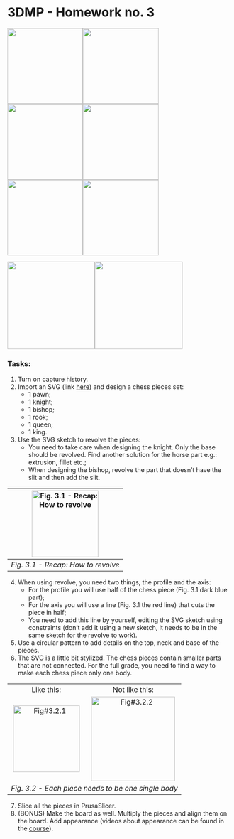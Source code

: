 # 3DMP -  Homework no. 3
<img src="https://github.com/Burdun/3DMP_private/blob/main/readme_homework/Pawn.png" height=170.3><img src="https://github.com/Burdun/3DMP_private/blob/main/readme_homework/Knight.png" height=170.3><img src="https://github.com/Burdun/3DMP_private/blob/main/readme_homework/Bishop.png" height=170.3><img src="https://github.com/Burdun/3DMP_private/blob/main/readme_homework/Rook.png" height=170.3><img src="https://github.com/Burdun/3DMP_private/blob/main/readme_homework/Queen.png" height=170.3><img src="https://github.com/Burdun/3DMP_private/blob/main/readme_homework/King.png" height=170.3>

<img src="https://github.com/Burdun/3DMP_private/blob/main/readme_homework/Board.png" height=197.31><img src="https://github.com/Burdun/3DMP_private/blob/main/readme_homework/Chessboard.png" height=197.31>
### Tasks:
1. Turn on capture history.
2. Import an SVG (link [here](https://drive.google.com/drive/folders/1hP3PDJ7wgEmkW3Iuby4fesoqEDkGd0BF)) and design a chess pieces set: 
   - 1 pawn;
   - 1 knight;
   - 1 bishop;
   - 1 rook;
   - 1 queen;
   - 1 king.
3. Use the SVG sketch to revolve the pieces: 
   - You need to take care when designing the knight. Only the base should be revolved. Find another solution for the horse part e.g.: extrusion, fillet etc.;
   - When designing the bishop, revolve the part that doesn’t have the slit and then add the slit.

| <img src="https://github.com/Burdun/3DMP_private/blob/main/readme_images/Fig%233.1.png" width=150 title="Fig. 3.1 - Recap: How to revolve"> |
| :--------------------------------: |
| *Fig. 3.1 - Recap: How to revolve* |

4. When using revolve, you need two things, the profile and the axis:
   - For the profile you will use half of the chess piece (Fig. 3.1 dark blue part);
   - For the axis you will use a line (Fig. 3.1 the red line) that cuts the piece in half;
   - You need to add this line by yourself, editing the SVG sketch using constraints (don’t add it using a new sketch, it needs to be in the same sketch for the revolve to work).
5. Use a circular pattern to add details on the top, neck and base of the pieces.
6. The SVG is a little bit stylized. The chess pieces contain smaller parts that are not connected. For the full grade, you need to find a way to make each chess piece only one body.

<table>
    <tbody>
        <tr>
            <td rowspan align="center" valign="center">Like this:</td>
            <td rowspan align="center" valign="center">Not like this:</td>
        </tr>
        <tr>
            <td align="center" valign="center"><img src="https://github.com/Burdun/3DMP_private/blob/main/readme_images/Fig%233.2.1.png" align="center" width=150 title="Fig#3.2.1"></td>
            <td align="center" valign="center"><img src="https://github.com/Burdun/3DMP_private/blob/main/readme_images/Fig%233.2.2.png" align="center" width=189.4 title="Fig#3.2.2"/></td>
        </tr>
        <tr>
            <td colspan=2 align="center" valign="center"><i>Fig. 3.2 - Each piece needs to be one single body</i></td>
        </tr>      
    </tbody>
</table>

7. Slice all the pieces in PrusaSlicer. 
8. (BONUS) Make the board as well. Multiply the pieces and align them on the board. Add appearance (videos about appearance can be found in the [course](https://www.youtube.com/playlist?list=PLFglUCrrcNc8-yT_D4yHQ1Xn0mK7rZQo1)).
